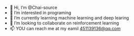 - 👋 Hi, I’m @Chai-source
- 👀 I’m interested in programing
- 🌱 I’m currently learning machine learning and deep learing
- 💞️ I’m looking to collaborate on reinforcement learning
- 📫 YOU can reach me at my eamil 451139136@qq.com

<!---
Chai-source/Chai-source is a ✨ special ✨ repository because its `README.md` (this file) appears on your GitHub profile.
You can click the Preview link to take a look at your changes.
--->
